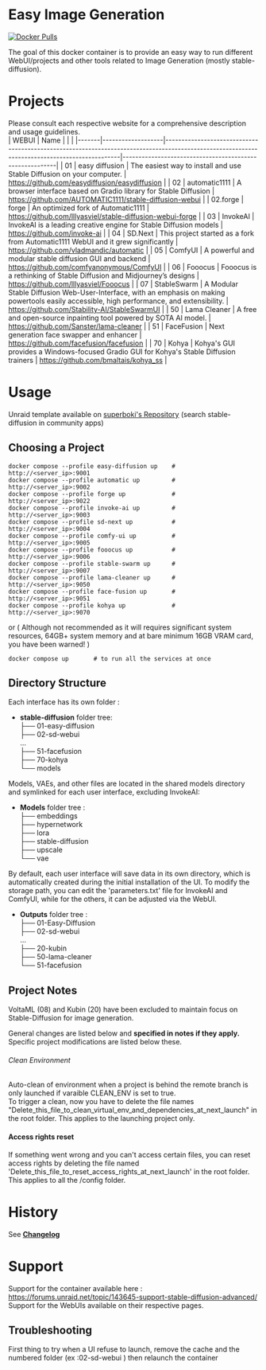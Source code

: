 # Easy Image Generation

[![Docker Pulls](https://img.shields.io/docker/pulls/holaflenain/stable-diffusion)](https://hub.docker.com/r/holaflenain/stable-diffusion)

The goal of this docker container is to provide an easy way to run different WebUI/projects and other tools related to Image Generation (mostly stable-diffusion).

# Projects 

Please consult each respective website for a comprehensive description and usage guidelines.  
| WEBUI | Name              |                                                                                                                                              |                                                         |
|-------|-------------------|----------------------------------------------------------------------------------------------------------------------------------------------|---------------------------------------------------------|
| 01    | easy diffusion    | The easiest way to install and use Stable Diffusion on your computer.                                                                        | https://github.com/easydiffusion/easydiffusion          |
| 02    | automatic1111     | A browser interface based on Gradio library for Stable Diffusion                                                                             | https://github.com/AUTOMATIC1111/stable-diffusion-webui |
| 02.forge    | forge     | An optimized fork of Automatic1111                                                                             | https://github.com/lllyasviel/stable-diffusion-webui-forge |
| 03    | InvokeAI          | InvokeAI is a leading creative engine for Stable Diffusion models                                                                            | https://github.com/invoke-ai                            |
| 04    | SD.Next           | This project started as a fork from Automatic1111 WebUI and it grew significantly                                                            | https://github.com/vladmandic/automatic                 |
| 05    | ComfyUI           | A powerful and modular stable diffusion GUI and backend                                                                                      | https://github.com/comfyanonymous/ComfyUI               |
| 06    | Fooocus           | Fooocus is a rethinking of Stable Diffusion and Midjourney’s designs                                                                         | https://github.com/lllyasviel/Fooocus                   |
| 07    | StableSwarm       | A Modular Stable Diffusion Web-User-Interface, with an emphasis on making powertools easily accessible, high performance, and extensibility. | https://github.com/Stability-AI/StableSwarmUI           |
| 50    | Lama Cleaner      | A free and open-source inpainting tool powered by SOTA AI model.                                                                             | https://github.com/Sanster/lama-cleaner                 |
| 51    | FaceFusion        | Next generation face swapper and enhancer                                                                                                    | https://github.com/facefusion/facefusion                |
| 70    | Kohya             | Kohya's GUI provides a Windows-focused Gradio GUI for Kohya's Stable Diffusion trainers                                                      | https://github.com/bmaltais/kohya_ss                    |
  

# Usage

Unraid template available on [superboki's Repository](https://github.com/superboki/UNRAID-FR/tree/main/stable-diffusion-advanced) (search stable-diffusion in community apps)

## Choosing a Project

```
docker compose --profile easy-diffusion up    # http://<server_ip>:9001
docker compose --profile automatic up         # http://<server_ip>:9002
docker compose --profile forge up             # http://<server_ip>:9022
docker compose --profile invoke-ai up         # http://<server_ip>:9003
docker compose --profile sd-next up           # http://<server_ip>:9004
docker compose --profile comfy-ui up          # http://<server_ip>:9005
docker compose --profile fooocus up           # http://<server_ip>:9006
docker compose --profile stable-swarm up      # http://<server_ip>:9007
docker compose --profile lama-cleaner up      # http://<server_ip>:9050
docker compose --profile face-fusion up       # http://<server_ip>:9051
docker compose --profile kohya up             # http://<server_ip>:9070

```

or 
( Although not recommended as it will requires significant system resources, 64GB+ system memory and at bare minimum 16GB VRAM card, you have been warned! ) 

```
docker compose up       # to run all the services at once
```

## Directory Structure

Each interface has its own folder :  
- **stable-diffusion** folder tree:  
├── 01-easy-diffusion  
├── 02-sd-webui  
...  
├── 51-facefusion   
├── 70-kohya   
└── models  

Models, VAEs, and other files are located in the shared models directory and symlinked for each user interface, excluding InvokeAI:    
- **Models** folder tree :  
├── embeddings  
├── hypernetwork  
├── lora  
├── stable-diffusion  
├── upscale  
└── vae  
  
By default, each user interface will save data in its own directory, which is automatically created during the initial installation of the UI. To modify the storage path, you can edit the 'parameters.txt' file for InvokeAI and ComfyUI, while for the others, it can be adjusted via the WebUI.  
- **Outputs** folder tree :  
├── 01-Easy-Diffusion  
├── 02-sd-webui  
...   
├── 20-kubin   
├── 50-lama-cleaner   
└── 51-facefusion   

## Project Notes

VoltaML (08) and Kubin (20) have been excluded to maintain focus on Stable-Diffusion for image generation.

General changes are listed below and **specified in notes if they apply.** Specific project modifications are listed below these.

###### Clean Environment

Auto-clean of environment when a project is behind the remote branch is only launched if varaible CLEAN_ENV is set to true.  
To trigger a clean, now you have to delete the file names "Delete_this_file_to_clean_virtual_env_and_dependencies_at_next_launch" in the root folder.
This applies to the launching project only.

#### Access rights reset

If something went wrong and you can't access certain files, you can reset access rights by deleting the file named 'Delete_this_file_to_reset_access_rights_at_next_launch' in the root folder.   
This applies to all the /config folder.   

# History

See [**Changelog**](/CHANGELOG.md)
  
# Support

Support for the container available here : https://forums.unraid.net/topic/143645-support-stable-diffusion-advanced/  
Support for the WebUIs available on their respective pages.

## Troubleshooting

First thing to try when a UI refuse to launch, remove the cache and the numbered folder (ex :02-sd-webui ) then relaunch the container  
